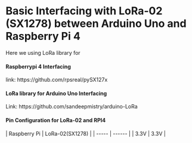 <h1>Basic Interfacing with LoRa-02 (SX1278) between Arduino Uno and Raspberry Pi 4 </h1>

Here we using LoRa library for 
<h4>Raspberrypi 4 Interfacing</h4> 
<p>link:
https://github.com/rpsreal/pySX127x</p>


<h4>LoRa library for Arduino Uno Interfacing</h4>
<p>Link: 
https://github.com/sandeepmistry/arduino-LoRa</p>

<h4>Pin Configuration for LoRa-02 and RPI4</h4>
| Raspberry Pi   | LoRa-02(SX1278)     |
| ----- | ------ |
| 3.3V          | 3.3V                |
